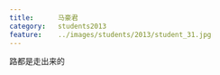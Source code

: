 ```yaml
---
title:		马豪君
category:	students2013
feature:	../images/students/2013/student_31.jpg
---
```

路都是走出来的


